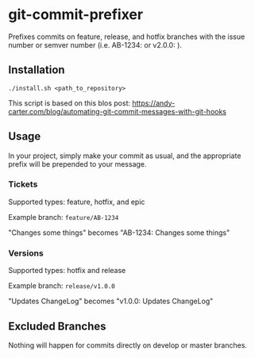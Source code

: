 # git-commit-prefixer
Prefixes commits on feature, release, and hotfix branches with the issue number or semver number (i.e. AB-1234: or v2.0.0:  ).

## Installation
`./install.sh <path_to_repository>`

This script is based on this blos post:
https://andy-carter.com/blog/automating-git-commit-messages-with-git-hooks

## Usage

In your project, simply make your commit as usual, and the appropriate prefix will be prepended to your message.

### Tickets

Supported types: feature, hotfix, and epic

Example branch: `feature/AB-1234`

"Changes some things" becomes "AB-1234: Changes some things"

### Versions

Supported types: hotfix and release

Example branch: `release/v1.0.0`

"Updates ChangeLog" becomes "v1.0.0: Updates ChangeLog"

## Excluded Branches

Nothing will happen for commits directly on develop or master branches.
